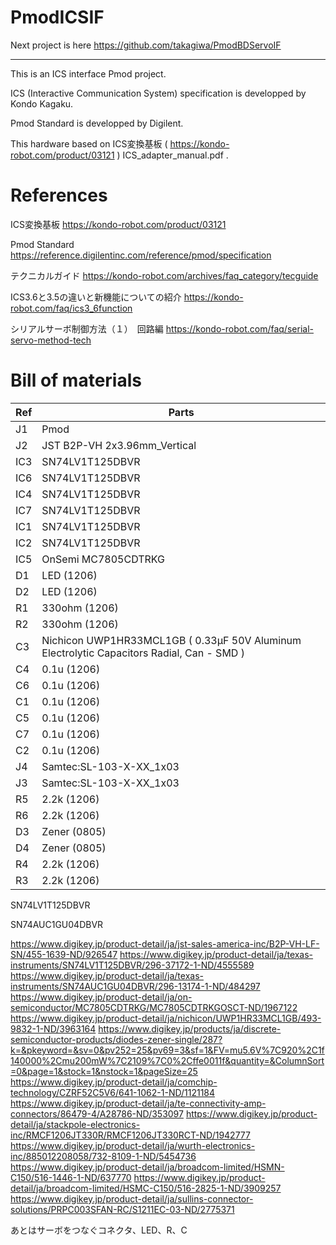 # PmodICSIF

Next project is here https://github.com/takagiwa/PmodBDServoIF

----

This is an ICS interface Pmod project.

ICS (Interactive Communication System) specification is developped by Kondo Kagaku.

Pmod Standard is developped by Digilent.

This hardware based on ICS変換基板 ( https://kondo-robot.com/product/03121 ) ICS_adapter_manual.pdf .

# References

ICS変換基板 https://kondo-robot.com/product/03121

Pmod Standard https://reference.digilentinc.com/reference/pmod/specification

テクニカルガイド https://kondo-robot.com/archives/faq_category/tecguide

ICS3.6と3.5の違いと新機能についての紹介 https://kondo-robot.com/faq/ics3_6function

シリアルサーボ制御方法（１）　回路編 https://kondo-robot.com/faq/serial-servo-method-tech

# Bill of materials

| Ref | Parts |
----|----
| J1 | Pmod |
| J2 | JST B2P-VH 2x3.96mm_Vertical |
| IC3 | SN74LV1T125DBVR |
| IC6 | SN74LV1T125DBVR |
| IC4 | SN74LV1T125DBVR |
| IC7 | SN74LV1T125DBVR |
| IC1 | SN74LV1T125DBVR |
| IC2 | SN74LV1T125DBVR |
| IC5 | OnSemi MC7805CDTRKG |
| D1 | LED (1206) |
| D2 | LED (1206) |
| R1 | 330ohm (1206) |
| R2 | 330ohm (1206) |
| C3 | Nichicon UWP1HR33MCL1GB ( 0.33µF 50V Aluminum Electrolytic Capacitors Radial, Can - SMD  ) |
| C4 | 0.1u (1206) |
| C6 | 0.1u (1206) |
| C1 | 0.1u (1206) |
| C5 | 0.1u (1206) |
| C7 | 0.1u (1206) |
| C2 | 0.1u (1206) |
| J4 | Samtec:SL-103-X-XX_1x03 |
| J3 | Samtec:SL-103-X-XX_1x03 |
| R5 | 2.2k (1206) |
| R6 | 2.2k (1206) |
| D3 | Zener (0805) |
| D4 | Zener (0805) |
| R4 | 2.2k (1206) |
| R3 | 2.2k (1206) |

SN74LV1T125DBVR

SN74AUC1GU04DBVR

https://www.digikey.jp/product-detail/ja/jst-sales-america-inc/B2P-VH-LF-SN/455-1639-ND/926547
https://www.digikey.jp/product-detail/ja/texas-instruments/SN74LV1T125DBVR/296-37172-1-ND/4555589
https://www.digikey.jp/product-detail/ja/texas-instruments/SN74AUC1GU04DBVR/296-13174-1-ND/484297
https://www.digikey.jp/product-detail/ja/on-semiconductor/MC7805CDTRKG/MC7805CDTRKGOSCT-ND/1967122
https://www.digikey.jp/product-detail/ja/nichicon/UWP1HR33MCL1GB/493-9832-1-ND/3963164
https://www.digikey.jp/products/ja/discrete-semiconductor-products/diodes-zener-single/287?k=&pkeyword=&sv=0&pv252=25&pv69=3&sf=1&FV=mu5.6V%7C920%2C1f140000%2Cmu200mW%7C2109%7C0%2Cffe0011f&quantity=&ColumnSort=0&page=1&stock=1&nstock=1&pageSize=25
https://www.digikey.jp/product-detail/ja/comchip-technology/CZRF52C5V6/641-1062-1-ND/1121184
https://www.digikey.jp/product-detail/ja/te-connectivity-amp-connectors/86479-4/A28786-ND/353097
https://www.digikey.jp/product-detail/ja/stackpole-electronics-inc/RMCF1206JT330R/RMCF1206JT330RCT-ND/1942777
https://www.digikey.jp/product-detail/ja/wurth-electronics-inc/885012208058/732-8109-1-ND/5454736
https://www.digikey.jp/product-detail/ja/broadcom-limited/HSMN-C150/516-1446-1-ND/637770
https://www.digikey.jp/product-detail/ja/broadcom-limited/HSMC-C150/516-2825-1-ND/3909257
https://www.digikey.jp/product-detail/ja/sullins-connector-solutions/PRPC003SFAN-RC/S1211EC-03-ND/2775371

あとはサーボをつなぐコネクタ、LED、R、C


